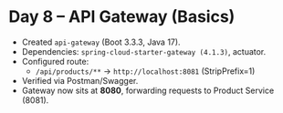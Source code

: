 # Day 8 – API Gateway (Basics)

- Created `api-gateway` (Boot 3.3.3, Java 17).
- Dependencies: `spring-cloud-starter-gateway (4.1.3)`, actuator.
- Configured route:
  - `/api/products/**` → `http://localhost:8081` (StripPrefix=1)
- Verified via Postman/Swagger.
- Gateway now sits at **8080**, forwarding requests to Product Service (8081).